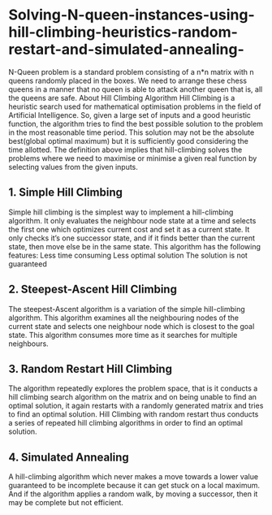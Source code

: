 # Solving-N-queen-instances-using-hill-climbing-heuristics-random-restart-and-simulated-annealing-
N-Queen problem is a standard problem consisting of a n*n matrix with n queens randomly placed in the boxes. We need to arrange these chess queens in a manner that no queen is able to attack another queen that is, all the queens are safe.
About Hill Climbing Algorithm
Hill Climbing is a heuristic search used for mathematical optimisation problems in the field of Artificial Intelligence.
      So, given a large set of inputs and a good heuristic function, the algorithm tries to find the best possible solution to the problem in the most reasonable time period. This solution may not be the absolute best(global optimal maximum) but it is sufficiently good considering the time allotted.
        The definition above implies that hill-climbing solves the problems where we need to maximise or minimise a given real function by selecting values from the given inputs.
## 1. Simple Hill Climbing
Simple hill climbing is the simplest way to implement a hill-climbing algorithm. It only evaluates the neighbour node state at a time and selects the first one which optimizes current cost and set it as a current state. It only checks it’s one successor state, and if it finds better than the current state, then move else be in the same state. This algorithm has the following features:
Less time consuming
Less optimal solution
The solution is not guaranteed

## 2. Steepest-Ascent Hill Climbing
The steepest-Ascent algorithm is a variation of the simple hill-climbing algorithm. This algorithm examines all the neighbouring nodes of the current state and selects one neighbour node which is closest to the goal state. This algorithm consumes more time as it searches for multiple neighbours.

## 3. Random Restart Hill Climbing
The algorithm repeatedly explores the problem space, that is it conducts a hill climbing search algorithm on the matrix and on being unable to find an optimal solution, it again restarts with a randomly generated matrix and tries to find an optimal solution. Hill Climbing with random restart thus conducts a series of repeated hill climbing algorithms in order to find an optimal solution.

## 4. Simulated Annealing
A hill-climbing algorithm which never makes a move towards a lower value guaranteed to be incomplete because it can get stuck on a local maximum. And if the algorithm applies a random walk, by moving a successor, then it may be complete but not efficient. 

